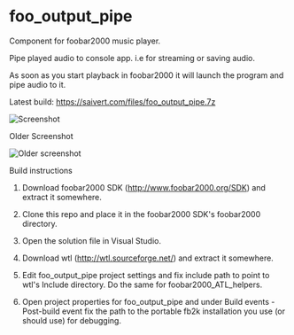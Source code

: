 foo_output_pipe
===============

Component for foobar2000 music player.

Pipe played audio to console app. i.e for streaming or saving audio.

As soon as you start playback in foobar2000 it will launch the program and pipe audio to it.

Latest build:
https://saivert.com/files/foo_output_pipe.7z


![Screenshot](http://i.imgur.com/3FAgMra.png)

Older Screenshot

![Older screenshot](http://i.imgur.com/GoMYBXY.png)

Build instructions

1. Download foobar2000 SDK (http://www.foobar2000.org/SDK) and extract it somewhere.

2. Clone this repo and place it in the foobar2000 SDK's foobar2000 directory.

3. Open the solution file in Visual Studio.

4. Download wtl (http://wtl.sourceforge.net/) and extract it somewhere.

5. Edit foo_output_pipe project settings and fix include path to point to wtl's Include directory. Do the same for foobar2000_ATL_helpers.

6. Open project properties for foo_output_pipe and under Build events - Post-build event fix the path to the portable fb2k installation you use (or should use) for debugging.

